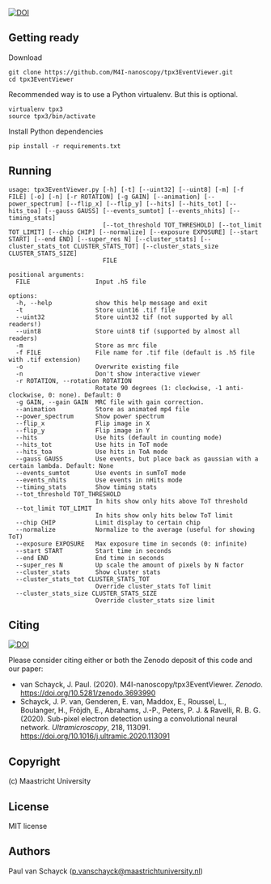 [![DOI](https://zenodo.org/badge/112339162.svg)](https://zenodo.org/badge/latestdoi/112339162)

## Getting ready

Download

```
git clone https://github.com/M4I-nanoscopy/tpx3EventViewer.git
cd tpx3EventViewer
```

Recommended way is to use a Python virtualenv. But this is optional.

```
virtualenv tpx3
source tpx3/bin/activate
```

Install Python dependencies

```
pip install -r requirements.txt
```

## Running

```
usage: tpx3EventViewer.py [-h] [-t] [--uint32] [--uint8] [-m] [-f FILE] [-o] [-n] [-r ROTATION] [-g GAIN] [--animation] [--power_spectrum] [--flip_x] [--flip_y] [--hits] [--hits_tot] [--hits_toa] [--gauss GAUSS] [--events_sumtot] [--events_nhits] [--timing_stats]
                          [--tot_threshold TOT_THRESHOLD] [--tot_limit TOT_LIMIT] [--chip CHIP] [--normalize] [--exposure EXPOSURE] [--start START] [--end END] [--super_res N] [--cluster_stats] [--cluster_stats_tot CLUSTER_STATS_TOT] [--cluster_stats_size CLUSTER_STATS_SIZE]
                          FILE

positional arguments:
  FILE                  Input .h5 file

options:
  -h, --help            show this help message and exit
  -t                    Store uint16 .tif file
  --uint32              Store uint32 tif (not supported by all readers!)
  --uint8               Store uint8 tif (supported by almost all readers)
  -m                    Store as mrc file
  -f FILE               File name for .tif file (default is .h5 file with .tif extension)
  -o                    Overwrite existing file
  -n                    Don't show interactive viewer
  -r ROTATION, --rotation ROTATION
                        Rotate 90 degrees (1: clockwise, -1 anti-clockwise, 0: none). Default: 0
  -g GAIN, --gain GAIN  MRC file with gain correction.
  --animation           Store as animated mp4 file
  --power_spectrum      Show power spectrum
  --flip_x              Flip image in X
  --flip_y              Flip image in Y
  --hits                Use hits (default in counting mode)
  --hits_tot            Use hits in ToT mode
  --hits_toa            Use hits in ToA mode
  --gauss GAUSS         Use events, but place back as gaussian with a certain lambda. Default: None
  --events_sumtot       Use events in sumToT mode
  --events_nhits        Use events in nHits mode
  --timing_stats        Show timing stats
  --tot_threshold TOT_THRESHOLD
                        In hits show only hits above ToT threshold
  --tot_limit TOT_LIMIT
                        In hits show only hits below ToT limit
  --chip CHIP           Limit display to certain chip
  --normalize           Normalize to the average (useful for showing ToT)
  --exposure EXPOSURE   Max exposure time in seconds (0: infinite)
  --start START         Start time in seconds
  --end END             End time in seconds
  --super_res N         Up scale the amount of pixels by N factor
  --cluster_stats       Show cluster stats
  --cluster_stats_tot CLUSTER_STATS_TOT
                        Override cluster_stats ToT limit
  --cluster_stats_size CLUSTER_STATS_SIZE
                        Override cluster_stats size limit
```
## Citing

[![DOI](https://zenodo.org/badge/112339162.svg)](https://zenodo.org/badge/latestdoi/112339162)

Please consider citing either or both the Zenodo deposit of this code and our paper:

* van Schayck, J. Paul. (2020). M4I-nanoscopy/tpx3EventViewer. _Zenodo_. https://doi.org/10.5281/zenodo.3693990
* Schayck, J. P. van, Genderen, E. van, Maddox, E., Roussel, L., Boulanger, H., Fröjdh, E., Abrahams, J.-P., Peters, P. J. & Ravelli, R. B. G. (2020). Sub-pixel electron detection using a convolutional neural network. _Ultramicroscopy_, 218, 113091. https://doi.org/10.1016/j.ultramic.2020.113091

## Copyright

(c) Maastricht University

## License

MIT license

## Authors

Paul van Schayck (p.vanschayck@maastrichtuniversity.nl)